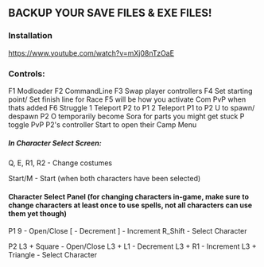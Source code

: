 ## BACKUP YOUR SAVE FILES & EXE FILES!

### Installation

https://www.youtube.com/watch?v=mXj08nTzOaE

### Controls:

F1 Modloader
F2 CommandLine
F3 Swap player controllers
F4 Set starting point/ Set finish line for Race
F5 will be how you activate Com PvP when thats added
F6 Struggle
1 Teleport P2 to P1
2 Teleport P1 to P2
U to spawn/ despawn P2
O temporarily become Sora for parts you might get stuck
P toggle PvP
P2's controller Start to open their Camp Menu

##### In Character Select Screen:

Q, E, R1, R2 - Change costumes

Start/M - Start (when both characters have been selected)

#### Character Select Panel (for changing characters in-game, make sure to change characters at least once to use spells, not all characters can use them yet though)
P1
9 - Open/Close
[ - Decrement
] - Increment
R_Shift - Select Character

P2
L3 + Square - Open/Close
L3 + L1 - Decrement
L3 + R1 - Increment
L3 + Triangle - Select Character 
